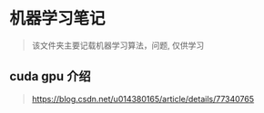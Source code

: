 # 机器学习笔记
> 该文件夹主要记载机器学习算法，问题, 仅供学习
## cuda gpu 介绍
> https://blog.csdn.net/u014380165/article/details/77340765

